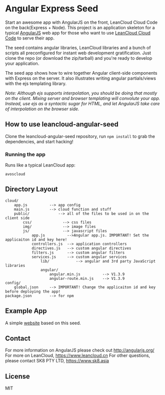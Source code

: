 # Angular Express Seed

Start an awesome app with AngularJS on the front, LeanCloud Cloud Code on the back(Express + Node). This project is an
application skeleton for a typical [AngularJS](http://angularjs.org/) web app for those who want
to use [LeanCloud Cloud Code](https://www.leancloud.cn/doc/cloud_code) to serve their app.

The seed contains angular libraries, LeanCloud libraries and a bunch of scripts all preconfigured for
instant web development gratification. Just clone the repo (or download the zip/tarball) and
you're ready to develop your application.

The seed app shows how to wire together Angular client-side components with Express on the server.
It also illustrates writing angular partials/views with the ejs templating library.

_Note: Although ejs supports interpolation, you should be doing that mostly on the client. Mixing
server and browser templating will convolute your app. Instead, use ejs as a syntactic sugar for
HTML, and let AngularJS take care of interpolation on the browser side._

## How to use leancloud-angular-seed

Clone the leancloud-angular-seed repository, run `npm install` to grab the dependencies, and start hacking!

### Running the app

Runs like a typical LeanCloud app:

    avoscloud

## Directory Layout
    
    cloud/
        app.js          --> app config
        main.js         --> cloud function and stuff
        public/             --> all of the files to be used in on the client side
            css/              --> css files
            img/              --> image files
            js/               --> javascript files
                app.js          -->Angular app.js. IMPORTANT! Set the applicaiton id and key here!
                controllers.js  --> application controllers
                directives.js   --> custom angular directives
                filters.js      --> custom angular filters
                services.js     --> custom angular services
                    lib/            --> angular and 3rd party JavaScript libraries
                    angular/
                        angular.min.js          --> V1.3.9
                        angular-route.min.js    --> V1.3.9
    config/
        global.json     --> IMPORTANT! Change the applicaiton id and key before deploying the app!
    package.json        --> for npm


## Example App

A simple [website](https://shelf.avosapps.com/Maple/) based on this seed.


## Contact

For more information on AngularJS please check out http://angularjs.org/
For more on LeanCloud, https://www.leancloud.cn
For other questions, please contact SK8 PTY LTD, https://www.sk8.asia

## License
MIT
